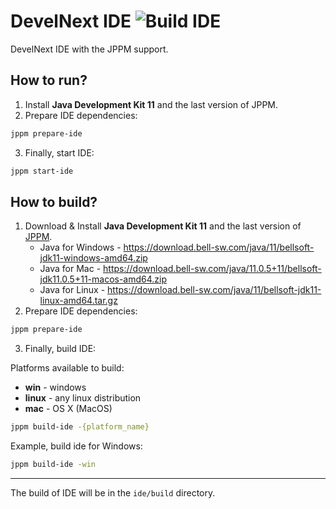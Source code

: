 # DevelNext IDE ![Build IDE](https://github.com/jphp-group/develnext-ide/workflows/Build%20IDE/badge.svg)

DevelNext IDE with the JPPM support.

## How to run?

1. Install **Java Development Kit 11** and the last version of JPPM.
2. Prepare IDE dependencies:
```bash
jppm prepare-ide
```
3. Finally, start IDE:
```bash
jppm start-ide
```

## How to build?
1. Download & Install **Java Development Kit 11** and the last version of [JPPM](https://github.com/jphp-group/jphp/tree/master/packager).
   - Java for Windows - https://download.bell-sw.com/java/11/bellsoft-jdk11-windows-amd64.zip
   - Java for Mac - https://download.bell-sw.com/java/11.0.5+11/bellsoft-jdk11.0.5+11-macos-amd64.zip
   - Java for Linux - https://download.bell-sw.com/java/11/bellsoft-jdk11-linux-amd64.tar.gz
2. Prepare IDE dependencies:
```bash
jppm prepare-ide
```
3. Finally, build IDE:

Platforms available to build:

* **win** - windows
* **linux** - any linux distribution
* **mac** - OS X (MacOS)

```bash
jppm build-ide -{platform_name}
```

Example, build ide for Windows:
```bash
jppm build-ide -win
```

********************

The build of IDE will be in the `ide/build` directory.
